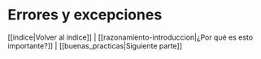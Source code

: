 # Errores y excepciones

[[indice|Volver al índice]] | [[razonamiento-introduccion|¿Por qué es esto importante?]] | [[buenas_practicas|Siguiente parte]]